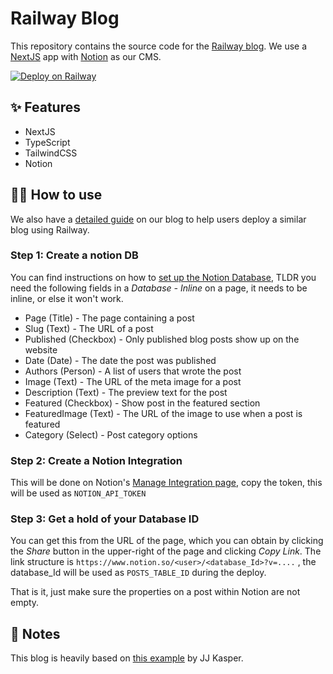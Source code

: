 # Railway Blog

This repository contains the source code for the [Railway blog](https://blog.railway.app/). We use a [NextJS](https://nextjs.org/) app with [Notion](https://www.notion.so/) as our CMS.

[![Deploy on Railway](https://railway.app/button.svg)](https://railway.app/new/template/EVFIqE)

## ✨ Features

- NextJS
- TypeScript
- TailwindCSS
- Notion

## 💁‍♀️ How to use

We also have a [detailed guide](https://blog.railway.app/p/notion-public-api) on our blog to help users deploy a similar blog using Railway.

### Step 1: Create a notion DB
You can find instructions on how to [set up the Notion Database](https://blog.railway.app/p/next-notion-blog#setting-up-our-cms-on-notion), TLDR you need the following fields in a *Database - Inline* on a page, it needs to be inline, or else it won't work.

- Page (Title) - The page containing a post
- Slug (Text) - The URL of a post
- Published (Checkbox) - Only published blog posts show up on the website
- Date (Date) - The date the post was published
- Authors (Person) - A list of users that wrote the post
- Image (Text) - The URL of the meta image for a post
- Description (Text) - The preview text for the post
- Featured (Checkbox) - Show post in the featured section
- FeaturedImage (Text) - The URL of the image to use when a post is featured
- Category (Select) - Post category options

### Step 2: Create a Notion Integration

This will be done on Notion's [Manage Integration page](https://www.notion.so/my-integrations), copy the token, this will be used as `NOTION_API_TOKEN`

### Step 3: Get a hold of your Database ID

You can get this from the URL of the page, which you can obtain by clicking the *Share* button in the upper-right of the page and clicking *Copy Link*. The link structure is `https://www.notion.so/<user>/<database_Id>?v=....` , the database_Id will be used as `POSTS_TABLE_ID` during the deploy.

That is it, just make sure the properties on a post within Notion are not empty.

## 📝 Notes

This blog is heavily based on [this example](https://github.com/ijjk/notion-blog) by JJ Kasper.
